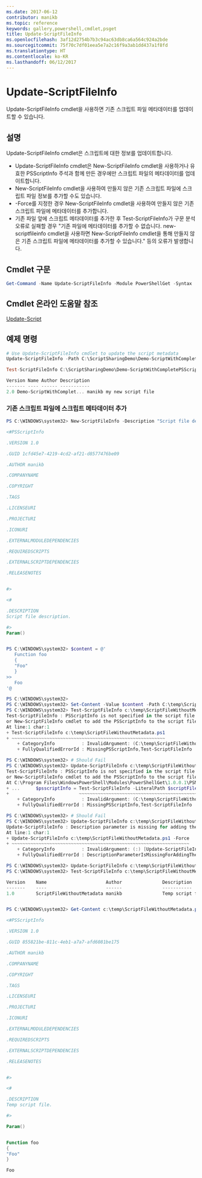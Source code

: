 ```yaml
---
ms.date: 2017-06-12
contributor: manikb
ms.topic: reference
keywords: gallery,powershell,cmdlet,psget
title: Update-ScriptFileInfo
ms.openlocfilehash: 3af12d2754b7b3c94ac63db8ca6a564c924a2bde
ms.sourcegitcommit: 75f70c7df01eea5e7a2c16f9a3ab1dd437a1f8fd
ms.translationtype: HT
ms.contentlocale: ko-KR
ms.lasthandoff: 06/12/2017
---
```

<a id="update-scriptfileinfo" class="xliff"></a>
# Update-ScriptFileInfo

Update-ScriptFileInfo cmdlet을 사용하면 기존 스크립트 파일 메타데이터를 업데이트할 수 있습니다.

<a id="description" class="xliff"></a>
## 설명

Update-ScriptFileInfo cmdlet은 스크립트에 대한 정보를 업데이트합니다.
- Update-ScriptFileInfo cmdlet은 New-ScriptFileInfo cmdlet을 사용하거나 유효한 PSScriptInfo 주석과 함께 만든 경우에만 스크립트 파일의 메타데이터를 업데이트합니다.
- New-ScriptFileInfo cmdlet을 사용하여 만들지 않은 기존 스크립트 파일에 스크립트 파일 정보를 추가할 수도 있습니다.
- -Force를 지정한 경우 New-ScriptFileInfo cmdlet을 사용하여 만들지 않은 기존 스크립트 파일에 메타데이터를 추가합니다.
- 기존 파일 앞에 스크립트 메타데이터를 추가한 후 Test-ScriptFileInfo가 구문 분석 오류로 실패할 경우 "기존 파일에 메타데이터를 추가할 수 없습니다. new-scriptfileinfo cmdlet을 사용하면 New-ScriptFileInfo cmdlet을 통해 만들지 않은 기존 스크립트 파일에 메타데이터를 추가할 수 있습니다." 등의 오류가 발생합니다.

<a id="cmdlet-syntax" class="xliff"></a>
## Cmdlet 구문

```powershell
Get-Command -Name Update-ScriptFileInfo -Module PowerShellGet -Syntax
```
<a id="cmdlet-online-help-reference" class="xliff"></a>
## Cmdlet 온라인 도움말 참조

[Update-Script](http://go.microsoft.com/fwlink/?LinkId=619793)

<a id="example-commands" class="xliff"></a>
## 예제 명령

```powershell
# Use Update-ScriptFileInfo cmdlet to update the script metadata
Update-ScriptFileInfo -Path C:\ScriptSharingDemo\Demo-ScriptWithCompletePSScriptInfo.ps1 -Version 2.0

Test-ScriptFileInfo C:\ScriptSharingDemo\Demo-ScriptWithCompletePSScriptInfo.ps1

Version Name Author Description
------- ---- ------ -----------
2.0 Demo-ScriptWithComplet... manikb my new script file
```


<a id="adding-the-script-metadata-to-the-existing-script-file" class="xliff"></a>
### 기존 스크립트 파일에 스크립트 메타데이터 추가

```powershell
PS C:\WINDOWS\system32> New-ScriptFileInfo -Description "Script file description." -PassThru

<#PSScriptInfo

.VERSION 1.0

.GUID 1cfd45e7-4219-4cd2-af21-d8577476be09

.AUTHOR manikb

.COMPANYNAME

.COPYRIGHT

.TAGS

.LICENSEURI

.PROJECTURI

.ICONURI

.EXTERNALMODULEDEPENDENCIES

.REQUIREDSCRIPTS

.EXTERNALSCRIPTDEPENDENCIES

.RELEASENOTES


#>

<#

.DESCRIPTION
Script file description.

#>
Param()


PS C:\WINDOWS\system32> $content = @'
   Function foo
   {
   "Foo"
   }
>>
   Foo
'@

PS C:\WINDOWS\system32>
PS C:\WINDOWS\system32> Set-Content -Value $content -Path C:\temp\ScriptFileWithoutMetadata.ps1 -Force
PS C:\WINDOWS\system32> Test-ScriptFileInfo c:\temp\ScriptFileWithoutMetadata.ps1
Test-ScriptFileInfo : PSScriptInfo is not specified in the script file 'C:\temp\ScriptFileWithoutMetadata.ps1', use the Update-ScriptFileInfo with -Force 
or New-ScriptFileInfo cmdlet to add the PSScriptInfo to the script file.
At line:1 char:1
+ Test-ScriptFileInfo c:\temp\ScriptFileWithoutMetadata.ps1
+ ~~~~~~~~~~~~~~~~~~~~~~~~~~~~~~~~~~~~~~~~~~~~~~~~~~~~~~~~~
    + CategoryInfo          : InvalidArgument: (C:\temp\ScriptFileWithoutMetadata.ps1:String) [Test-ScriptFileInfo], ArgumentException
    + FullyQualifiedErrorId : MissingPSScriptInfo,Test-ScriptFileInfo

PS C:\WINDOWS\system32> # Should Fail
PS C:\WINDOWS\system32> Update-ScriptFileInfo c:\temp\ScriptFileWithoutMetadata.ps1
Test-ScriptFileInfo : PSScriptInfo is not specified in the script file 'C:\temp\ScriptFileWithoutMetadata.ps1', use the Update-ScriptFileInfo with -Force 
or New-ScriptFileInfo cmdlet to add the PSScriptInfo to the script file.
At C:\Program Files\WindowsPowerShell\Modules\PowerShellGet\1.0.0.1\PSModule.psm1:4704 char:29
+ ...      $psscriptInfo = Test-ScriptFileInfo -LiteralPath $scriptFilePath
+                          ~~~~~~~~~~~~~~~~~~~~~~~~~~~~~~~~~~~~~~~~~~~~~~~~
    + CategoryInfo          : InvalidArgument: (C:\temp\ScriptFileWithoutMetadata.ps1:String) [Test-ScriptFileInfo], ArgumentException
    + FullyQualifiedErrorId : MissingPSScriptInfo,Test-ScriptFileInfo

PS C:\WINDOWS\system32> # Should Fail
PS C:\WINDOWS\system32> Update-ScriptFileInfo c:\temp\ScriptFileWithoutMetadata.ps1 -Force
Update-ScriptFileInfo : Description parameter is missing for adding the metadata to script file. Try again after specifying the description.
At line:1 char:1
+ Update-ScriptFileInfo c:\temp\ScriptFileWithoutMetadata.ps1 -Force
+ ~~~~~~~~~~~~~~~~~~~~~~~~~~~~~~~~~~~~~~~~~~~~~~~~~~~~~~~~~~~~~~~~~~
    + CategoryInfo          : InvalidArgument: (:) [Update-ScriptFileInfo], ArgumentException
    + FullyQualifiedErrorId : DescriptionParameterIsMissingForAddingTheScriptFileInfo,Update-ScriptFileInfo

PS C:\WINDOWS\system32> Update-ScriptFileInfo c:\temp\ScriptFileWithoutMetadata.ps1 -Force -Description "Temp script file."
PS C:\WINDOWS\system32> Test-ScriptFileInfo c:\temp\ScriptFileWithoutMetadata.ps1

Version    Name                      Author               Description
-------    ----                      ------               -----------
1.0        ScriptFileWithoutMetadata manikb               Temp script file.


PS C:\WINDOWS\system32> Get-Content c:\temp\ScriptFileWithoutMetadata.ps1

<#PSScriptInfo

.VERSION 1.0

.GUID 855821be-811c-4eb1-a7a7-afd6081be175

.AUTHOR manikb

.COMPANYNAME

.COPYRIGHT

.TAGS

.LICENSEURI

.PROJECTURI

.ICONURI

.EXTERNALMODULEDEPENDENCIES

.REQUIREDSCRIPTS

.EXTERNALSCRIPTDEPENDENCIES

.RELEASENOTES


#>

<#

.DESCRIPTION
Temp script file.

#>

Param()


Function foo
{
"Foo"
}

Foo

```

